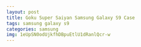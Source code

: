 ```yaml
---
layout: post
title: Goku Super Saiyan Samsung Galaxy S9 Case
tags: samsung galaxy s9
categories: samsung
img: 1eUpSN0odUjkfhDBpuEtlU1dRanlQcr-w
---
```

